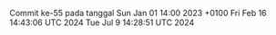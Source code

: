 Commit ke-55 pada tanggal Sun Jan 01 14:00 2023 +0100
Fri Feb 16 14:43:06 UTC 2024
Tue Jul  9 14:28:51 UTC 2024

